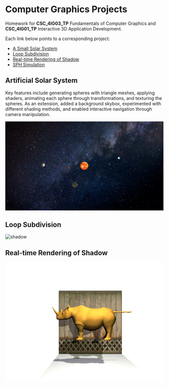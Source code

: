# Computer Graphics Projects

Homework for **CSC_4IG03_TP** Fundamentals of Computer Graphics and **CSC_4IG01_TP** Interactive 3D Application Development. 

Each link below points to a corresponding project:

- [A Small Solar System](https://github.com/llada60/Artificial-Solar-System)
- [Loop Subdivision](https://github.com/llada60/LoopSubdivision)
- [Real-time Rendering of Shadow](https://github.com/llada60/Shadow_Real-time_Rendering)
- [SPH Simulation](https://github.com/llada60/SPH_Simulation)


## Artificial Solar System

Key features include generating spheres with triangle meshes, applying shaders, animating each sphere through transformations, and texturing the spheres. As an extension, added a background skybox, experimented with different shading methods, and enabled interactive navigation through camera manipulation.

<img src="https://github.com/llada60/Artificial-Solar-System/blob/main/media/opengl_result.png" alt="shadow" width="500"/>

## Loop Subdivision

<img src="https://github.com/llada60/LoopSubdivision/blob/main/Img/monkey.png" alt="shadow" width="500"/>

## Real-time Rendering of Shadow

<img src="https://github.com/llada60/Shadow_Real-time_Rendering/blob/main/demo/demo.png" alt="shadow" width="500"/>
